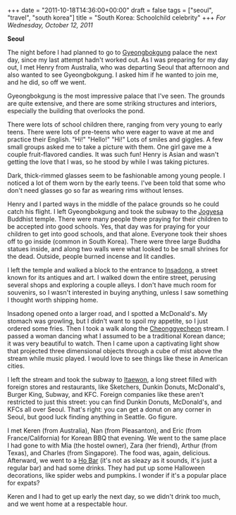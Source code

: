 +++
date = "2011-10-18T14:36:00+00:00"
draft = false
tags = ["seoul", "travel", "south korea"]
title = "South Korea: Schoolchild celebrity"
+++
*For Wednesday, October 12, 2011*

**Seoul**

The night before I had planned to go to [Gyeongbokgung](http://www.google.com/search?hl=en&q=Gyeongbokgung&gs_sm=e&gs_upl=10193l10193l1l10835l1l1l0l0l0l0l215l215l2-1l1l0&bav=on.2,or.r_gc.r_pw.,cf.osb&biw=1280&bih=673&um=1&ie=UTF-8&tbm=isch&source=og&sa=N&tab=wi) palace the next day, since my last attempt hadn't worked out. As I was preparing for my day out, I met Henry from Australia, who was departing Seoul that afternoon and also wanted to see Gyeongbokgung. I asked him if he wanted to join me, and he did, so off we went.

Gyeongbokgung is the most impressive palace that I've seen. The grounds are quite extensive, and there are some striking structures and interiors, especially the building that overlooks the pond.

There were lots of school children there, ranging from very young to early teens. There were lots of pre-teens who were eager to wave at me and practice their English. "Hi!" "Hello!" "Hi!" Lots of smiles and giggles. A few small groups asked me to take a picture with them. One girl gave me a couple fruit-flavored candies. It was such fun! Henry is Asian and wasn't getting the love that I was, so he stood by while I was taking pictures.

Dark, thick-rimmed glasses seem to be fashionable among young people. I noticed a lot of them worn by the early teens. I've been told that some who don't need glasses go so far as wearing rims without lenses.

Henry and I parted ways in the middle of the palace grounds so he could catch his flight. I left Gyeongbokgung and took the subway to the [Jogyesa](http://www.google.com/search?hl=en&q=Jogyesa&gs_sm=e&gs_upl=864l3132l0l3432l2l2l0l0l0l0l234l413l0.1.1l2l0&bav=on.2,or.r_gc.r_pw.,cf.osb&biw=1280&bih=673&um=1&ie=UTF-8&tbm=isch&source=og&sa=N&tab=wi) Buddhist temple. There were many people there praying for their children to be accepted into good schools. Yes, that day was for praying for your children to get into good schools, and that alone. Everyone took their shoes off to go inside (common in South Korea). There were three large Buddha statues inside, and along two walls were what looked to be small shrines for the dead. Outside, people burned incense and lit candles.

I left the temple and walked a block to the entrance to [Insadong](http://www.google.com/search?hl=en&q=seoul+stream+downtown&gs_sm=sc&gs_upl=0l0l1l557l0l0l0l0l0l0l0l0ll0l0&bav=on.2,or.r_gc.r_pw.,cf.osb&biw=1280&bih=673&pdl=300&um=1&ie=UTF-8&tbm=isch&source=og&sa=N&tab=wi#um=1&hl=en&tbm=isch&sa=1&q=Insadong&pbx=1&oq=Insadong&aq=f&aqi=g9g-S1&aql=1&gs_sm=e&gs_upl=92338l92338l0l93586l1l1l0l0l0l0l208l208l2-1l1l0&bav=on.2,or.r_gc.r_pw.,cf.osb&fp=3351650d1a733d60&biw=1280&bih=673), a street known for its antiques and art. I walked down the entire street, perusing several shops and exploring a couple alleys. I don't have much room for souvenirs, so I wasn't interested in buying anything, unless I saw something I thought worth shipping home.

Insadong opened onto a larger road, and I spotted a McDonald's. My stomach was growling, but I didn't want to spoil my appetite, so I just ordered some fries. Then I took a walk along the [Cheonggyecheon](http://www.google.com/search?tbm=isch&hl=en&source=hp&biw=1366&bih=631&q=Cheonggyecheon&gbv=2&oq=Cheonggyecheon&aq=f&aqi=g8g-m1g-S1&aql=1&gs_sm=e&gs_upl=2457l2457l0l2722l1l1l0l0l0l0l140l140l0.1l1l0) stream. I passed a woman dancing what I assumed to be a traditional Korean dance; it was very beautiful to watch. Then I came upon a captivating light show that projected three dimensional objects through a cube of mist above the stream while music played. I would love to see things like these in American cities.

I left the stream and took the subway to [Itaewon](http://www.google.com/search?ds=i&pq=Itaewon&hl=en&sugexp=kjrmc&cp=8&gs_id=6&xhr=t&q=Insadong&um=1&gs_sm=&gs_upl=&bav=on.2,or.r_gc.r_pw.,cf.osb&biw=1280&bih=673&wrapid=tljp131894713613220&ie=UTF-8&tbm=isch&source=og&sa=N&tab=wi#um=1&hl=en&tbm=isch&sa=1&q=Itaewon&pbx=1&oq=Itaewon&aq=f&aqi=g10&aql=1&gs_sm=e&gs_upl=16l16l0l932l1l1l0l0l0l0l317l317l3-1l1l0&bav=on.2,or.r_gc.r_pw.,cf.osb&fp=3351650d1a733d60&biw=1280&bih=673), a long street filled with foreign stores and restaurants, like Sketchers, Dunkin Donuts, McDonald's, Burger King, Subway, and KFC. Foreign companies like these aren't restricted to just this street: you can find Dunkin Donuts, McDonald's, and KFCs all over Seoul. That's right: you can get a donut on any corner in Seoul, but good luck finding anything in Seattle. Go figure.

I met Keren (from Australia), Nan (from Pleasanton), and Eric (from France/California) for Korean BBQ that evening. We went to the same place I had gone to with Mia (the hostel owner), Zara (her friend), Arthur (from Texas), and Charles (from Singapore). The food was, again, delicious. Afterward, we went to a [Ho Bar](http://www.google.com/search?ds=i&pq=Itaewon&hl=en&sugexp=kjrmc&cp=8&gs_id=6&xhr=t&q=Insadong&um=1&gs_sm=&gs_upl=&bav=on.2,or.r_gc.r_pw.,cf.osb&biw=1280&bih=673&wrapid=tljp131894713613220&ie=UTF-8&tbm=isch&source=og&sa=N&tab=wi#um=1&hl=en&tbm=isch&sa=1&q=ho+bar+seoul&oq=ho+bar+seoul&aq=f&aqi=g-S1&aql=1&gs_sm=e&gs_upl=8103l8753l2l9017l6l5l0l2l2l1l269l733l2-3l3l0&bav=on.2,or.r_gc.r_pw.,cf.osb&fp=3351650d1a733d60&biw=1280&bih=673) (it's not as sleazy as it sounds, it's just a regular bar) and had some drinks. They had put up some Halloween decorations, like spider webs and pumpkins. I wonder if it's a popular place for expats?

Keren and I had to get up early the next day, so we didn't drink too much, and we went home at a respectable hour.